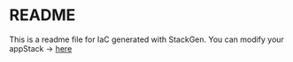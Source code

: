 # README
This is a readme file for IaC generated with StackGen.
You can modify your appStack -> [here](http://main.dev.stackgen.com/appstacks/6901c1d9-ca97-4fc0-95a4-d2b3051a38a7)
